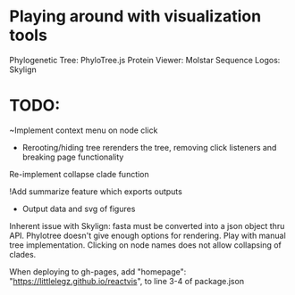 # Playing around with visualization tools
Phylogenetic Tree: PhyloTree.js
Protein Viewer: Molstar
Sequence Logos: Skylign

# TODO:
~Implement context menu on node click
  - Rerooting/hiding tree rerenders the tree, removing click listeners and breaking page functionality

Re-implement collapse clade function

!Add summarize feature which exports outputs
  - Output data and svg of figures

Inherent issue with Skylign: fasta must be converted into a json object thru API.
Phylotree doesn't give enough options for rendering. Play with manual tree implementation.
Clicking on node names does not allow collapsing of clades.

When deploying to gh-pages, add
  "homepage": "https://littlelegz.github.io/reactvis", 
to line 3-4 of package.json
